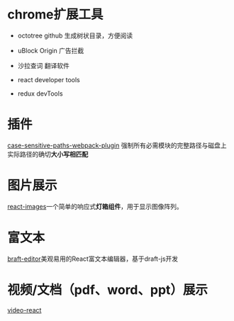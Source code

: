 # chrome扩展工具

* octotree github 生成树状目录，方便阅读

* uBlock Origin 广告拦截

* 沙拉查词 翻译软件

* react developer tools

* redux devTools 

# 插件

[case-sensitive-paths-webpack-plugin](https://www.npmjs.com/package/case-sensitive-paths-webpack-plugin)
强制所有必需模块的完整路径与磁盘上实际路径的确切**大小写相匹配**

# 图片展示

[react-images](https://github.com/jossmac/react-images)一个简单的响应式**灯箱组件**，用于显示图像阵列。

# 富文本

[braft-editor](https://github.com/margox/braft-editor)美观易用的React富文本编辑器，基于draft-js开发

# 视频/文档（pdf、word、ppt）展示

[video-react](https://video-react.js.org/components/player/)


